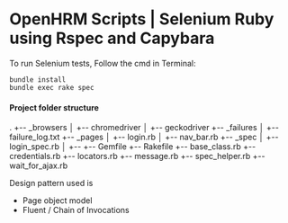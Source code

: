 OpenHRM Scripts | Selenium Ruby using Rspec and Capybara
========

To run Selenium tests, Follow the cmd in Terminal:

 ```
 bundle install
 bundle exec rake spec
 ```

#### Project folder structure

.
+-- _browsers
│   +-- chromedriver
│   +-- geckodriver
+-- _failures
│   +-- failure_log.txt
+-- _pages
│   +-- login.rb
│   +-- nav_bar.rb
+-- _spec
│   +-- login_spec.rb
│   +-- 
+-- Gemfile
+-- Rakefile
+-- base_class.rb
+-- credentials.rb
+-- locators.rb 
+-- message.rb
+-- spec_helper.rb
+-- wait_for_ajax.rb


Design pattern used is
<ul>
<li>Page object model</li>
<li>Fluent / Chain of Invocations</li>
</ul>
